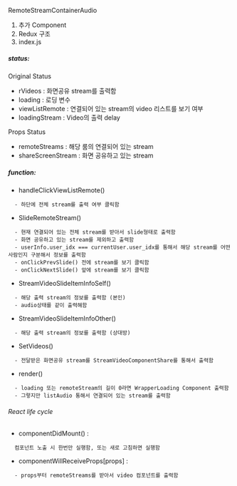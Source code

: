 RemoteStreamContainerAudio

1. 추가 Component
2. Redux 구조
2. index.js
##### status:
Original Status
- rVideos : 화면공유 stream를 출력함
- loading : 로딩 변수
- viewListRemote : 연결되어 있는 stream의 video 리스트를 보기 여부
- loadingStream : Video의 출력 delay

Props Status
- remoteStreams : 해당 룸의 연결되어 있는 stream
- shareScreenStream : 화면 공유하고 있는 stream
##### function:
- handleClickViewListRemote()
```
  - 하단에 전체 stream를 출력 여부 클릭함
```
- SlideRemoteStream()
```
  - 현재 연결되어 있는 전체 stream를 받아서 slide형태로 출력함
  - 화면 공유하고 있는 stream를 제외하고 출력함
  - userInfo.user_idx === currentUser.user_idx를 통해서 해당 stream를 어떤 사람인지 구분해서 정보를 출력함
  - onClickPrevSlide() 전에 stream를 보기 클릭함
  - onClickNextSlide() 앞에 stream를 보기 클릭함
```
- StreamVideoSlideItemInfoSelf()
```
  - 해당 출력 stream의 정보를 출력함 (본인)
  - audio상태를 같이 출력해함
```
- StreamVideoSlideItemInfoOther() 
```
  - 해당 출력 stream의 정보를 출력함 (상대방)
```
- SetVideos()
```
  - 전달받은 화면공유 stream를 StreamVideoComponentShare를 통해서 출력함
```
- render() 
```
  - loading 또는 remoteStream의 길이 0라면 WrapperLoading Component 출력함
  - 그렇지만 listAudio 통해서 연결되어 있는 stream를 출력함
```
###### React life cycle

- componentDidMount() :
```
  컴포넌트 노출 시 한번만 실행함, 또는 새로 고침하면 실행함
```
- componentWillReceiveProps[props] :
```
  - props부터 remoteStreams를 받아서 video 컴포넌트를 출력함
```